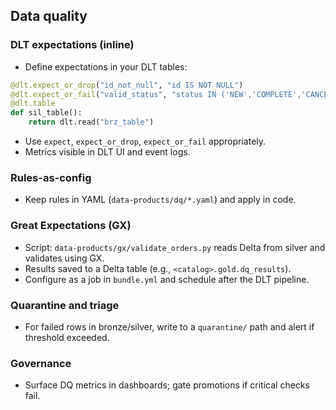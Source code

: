 ## Data quality

### DLT expectations (inline)
- Define expectations in your DLT tables:
```python
@dlt.expect_or_drop("id_not_null", "id IS NOT NULL")
@dlt.expect_or_fail("valid_status", "status IN ('NEW','COMPLETE','CANCELLED')")
@dlt.table
def sil_table():
    return dlt.read("brz_table")
```
- Use `expect`, `expect_or_drop`, `expect_or_fail` appropriately.
- Metrics visible in DLT UI and event logs.

### Rules-as-config
- Keep rules in YAML (`data-products/dq/*.yaml`) and apply in code.

### Great Expectations (GX)
- Script: `data-products/gx/validate_orders.py` reads Delta from silver and validates using GX.
- Results saved to a Delta table (e.g., `<catalog>.gold.dq_results`).
- Configure as a job in `bundle.yml` and schedule after the DLT pipeline.

### Quarantine and triage
- For failed rows in bronze/silver, write to a `quarantine/` path and alert if threshold exceeded.

### Governance
- Surface DQ metrics in dashboards; gate promotions if critical checks fail. 